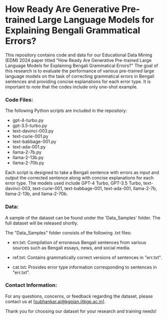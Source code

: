 # How Ready Are Generative Pre-trained Large Language Models for Explaining Bengali Grammatical Errors?
This repository contains code and data for our Educational Data Mining (EDM) 2024 paper titled "How Ready Are Generative Pre-trained Large Language Models for Explaining Bengali Grammatical Errors?" The goal of this research is to evaluate the performance of various pre-trained large language models on the task of correcting grammatical errors in Bengali sentences and providing concise explanations for each error type. It is important to note that the codes include only one-shot example.

### Code Files:

The following Python scripts are included in the repository:

- gpt-4-turbo.py
- gpt-3.5-turbo.py
- text-davinci-003.py
- text-curie-001.py
- text-babbage-001.py
- text-ada-001.py
- llama-2-7b.py
- llama-2-13b.py
- llama-2-70b.py
  
Each script is designed to take a Bengali sentence with errors as input and output the corrected sentence along with concise explanations for each error type. The models used include GPT-4 Turbo, GPT-3.5 Turbo, text-davinci-003, text-curie-001, text-babbage-001, text-ada-001, llama-2-7b, llama-2-13b, and llama-2-70b.

### Data:

A sample of the dataset can be found under the 'Data_Samples' folder. The full dataset will be released shortly.

The "Data_Samples" folder consists of the following .txt files:

- err.txt: Compilation of erroneous Bengali sentences from various sources such as Bengali essays, news, and social media.

- ref.txt: Contains grammatically correct versions of sentences in "err.txt". 

- cat.txt: Provides error type information corresponding to sentences in "err.txt".

### Contact Information:

For any questions, concerns, or feedback regarding the dataset, please contact us at [subhankar.ai@kgpian.iitkgp.ac.in].

Thank you for choosing our dataset for your research and training needs!
